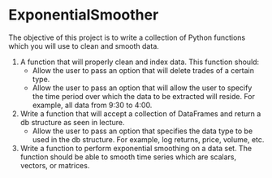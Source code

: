 # ExponentialSmoother

The objective of this project is to write a collection of Python functions which you will use to
clean and smooth data. 

1. A function that will properly clean and index data. This function should:
   - Allow the user to pass an option that will delete trades of a certain type.
   - Allow the user to pass an option that will allow the user to specify the time period over which the data to be extracted will reside. For example, all data from 9:30 to 4:00.
2. Write a function that will accept a collection of DataFrames and return a db structure as seen in lecture.
   - Allow the user to pass an option that specifies the data type to be used in the db structure. For example, log returns, price, volume, etc.
3. Write a function to perform exponential smoothing on a data set. The function should be able to smooth time series which are scalars, vectors, or matrices.
